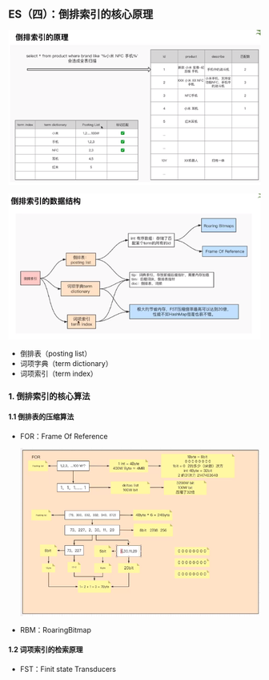 ## ES（四）：倒排索引的核心原理

![ES（四）：倒排索引的核心原理](./pics/ES（四）：倒排索引的核心原理.png)

![ES（四）：倒排索引的数据结构](./pics/ES（四）：倒排索引的数据结构.png)

- 倒排表（posting list）
- 词项字典（term dictionary）
- 词项索引（term index）

### 1. 倒排索引的核心算法

#### 1.1 倒排表的压缩算法
- FOR：Frame Of Reference

  ![ES（四）：FOR压缩算法](./pics/ES（四）：FOR压缩算法.png)

- RBM：RoaringBitmap

#### 1.2 词项索引的检索原理
- FST：Finit state Transducers
